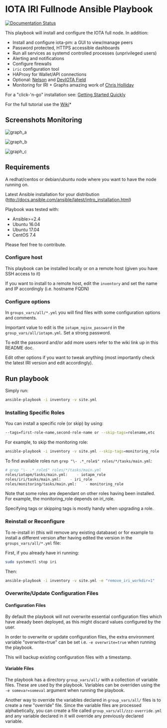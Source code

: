 # IOTA IRI Fullnode Ansible Playbook

[![Documentation Status](https://readthedocs.org/projects/iri-playbook/badge/?version=master)](http://iri-playbook.readthedocs.io/en/master/?badge=master)

This playbook will install and configure the IOTA full node. In addition:

- Install and configure iota-pm: a GUI to view/manage peers
- Password protected, HTTPS accessible dashboards
- Run all services as systemd controlled processes (unprivileged users)
- Alerting and notifications
- Configure firewalls
- `iric` configuration tool
- HAProxy for Wallet/API connections
- Optional: [Nelson](https://gitlab.com/semkodev/nelson.cli) and [DevIOTA Field](https://gitlab.com/semkodev/field.cli)
- Monitoring for IRI + Graphs amazing work of [Chris Holliday](https://github.com/crholliday/iota-prom-exporter)

For a "click-'n-go" installation see: [Getting Started Quickly](http://iri-playbook.readthedocs.io/en/master/getting-started-quickly.html#getting-started-quickly)

For the full tutorial use the [Wiki](http://iri-playbook.readthedocs.io/en/master/index.html)*

## Screenshots Monitoring
![graph_a](https://raw.githubusercontent.com/crholliday/iota-prom-exporter/master/images/top_new.png)

![graph_b](https://raw.githubusercontent.com/crholliday/iota-prom-exporter/master/images/zmq.png)

![graph_c](https://raw.githubusercontent.com/crholliday/iota-prom-exporter/master/images/neighbors.png)


## Requirements
A redhat/centos or debian/ubuntu node where you want to have the node running on.

Latest Ansible installation for your distribution (http://docs.ansible.com/ansible/latest/intro_installation.html)

Playbook was tested with:
  - Ansible>=2.4
  - Ubuntu 16.04
  - Ubuntu 17.04
  - CentOS 7.4



Please feel free to contribute.


### Configure host
This playbook can be installed locally or on a remote host (given you have SSH access to it)

If you want to install to a remote host, edit the `inventory` and set the name and IP accordingly (i.e. hostname FQDN)




### Configure options
In `groups_vars/all/*.yml` you will find files with some configuration options and comments.

Important value to edit is the `iotapm_nginx_password` in the `group_vars/all/iotapm.yml`. Set a strong password.

To edit the password and/or add more users refer to the wiki link up in this README doc.


Edit other options if you want to tweak anything (most importantly check the latest IRI version and edit accordingly).



## Run playbook

Simply run:
```sh
ansible-playbook -i inventory -v site.yml
```


### Installing Specific Roles

You can install a specific role (or skip) by using:
```sh
--tags=first-role-name,second-role-name or --skip-tags=rolename,etc
```

For example, to skip the monitoring role:
```sh
ansible-playbook -i inventory -v site.yml --skip-tags=monitoring_role
```

To find available roles run `grep "\- .*_role$" roles/*/tasks/main.yml`:
```sh
# grep "\- .*_role$" roles/*/tasks/main.yml
roles/iotapm/tasks/main.yml:    - iotapm_role
roles/iri/tasks/main.yml:    - iri_role
roles/monitoring/tasks/main.yml:    - monitoring_role
```

Note that some roles are dependant on other roles having been installed. For example, the monitoring_role depends on iri_role.

Specifying tags or skipping tags is mostly handy when upgrading a role.


### Reinstall or Reconfigure
To re-install iri (this will remove any existing database) or for example to install a different version after having edited the version in the `groups_vars/all/*.yml` file:

First, if you already have iri running:
```sh
sudo systemctl stop iri
```

Then:
```sh
ansible-playbook -i inventory -v site.yml -e "remove_iri_workdir=1"
```

### Overwrite/Update Configuration Files

#### Configuration Files
By default the playbook will not overwrite essential configuration files which have already been deployed, as this might discard values configured by the user.

In order to overwrite or update configuration files, the extra environment variable "overwrite=true" can be set i.e. `-e overwrite=true` when running the playbook.

This will backup existing configuration files with a timestamp.

#### Variable Files
The playbook has a directory `group_vars/all/` with a collection of variable files. These are used by the playbook. Variables can be overriden using the `-e somevar=someval` argument when running the playbook.

Another way to override the variables declared in `group_vars/all/` files is to create a new "override" file. Since the variable files are processed alphabetically, you can create a file called `group_vars/all/zzz-override.yml` and any variable declared in it will override any previously declared variable.

